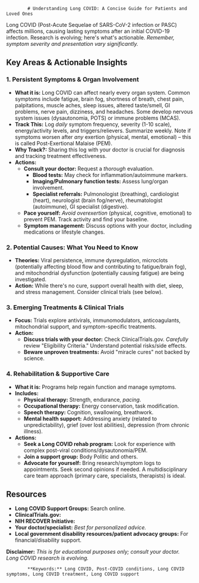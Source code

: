 
            # Understanding Long COVID: A Concise Guide for Patients and Loved Ones

Long COVID (Post-Acute Sequelae of SARS-CoV-2 infection or PASC) affects millions, causing lasting symptoms after an initial COVID-19 infection. Research is evolving; here's what's actionable. *Remember, symptom severity and presentation vary significantly.*

## Key Areas & Actionable Insights

### 1. Persistent Symptoms & Organ Involvement

*   **What it is:** Long COVID can affect nearly every organ system. Common symptoms include fatigue, brain fog, shortness of breath, chest pain, palpitations, muscle aches, sleep issues, altered taste/smell, GI problems, nerve pain, dizziness, and headaches. Some develop nervous system issues (dysautonomia, POTS) or immune problems (MCAS).
*   **Track This:** Log *daily* symptom frequency, severity (1-10 scale), energy/activity levels, and triggers/relievers. Summarize weekly. Note if symptoms worsen after *any* exertion (physical, mental, emotional) – this is called Post-Exertional Malaise (PEM).
*   **Why Track?:** Sharing this log with your doctor is crucial for diagnosis and tracking treatment effectiveness.
*   **Actions:**
    *   **Consult your doctor:** Request a *thorough* evaluation.
        *   **Blood tests:** May check for inflammation/autoimmune markers.
        *   **Imaging/Pulmonary function tests:** Assess lung/organ involvement.
        *   **Specialist referrals:** Pulmonologist (breathing), cardiologist (heart), neurologist (brain fog/nerve), rheumatologist (autoimmune), GI specialist (digestive).
    *   **Pace yourself:** *Avoid overexertion* (physical, cognitive, emotional) to prevent PEM. Track activity and find your baseline.
    *   **Symptom management:** Discuss options with your doctor, including medications or lifestyle changes.

### 2. Potential Causes: What You Need to Know

*   **Theories:** Viral persistence, immune dysregulation, microclots (potentially affecting blood flow and contributing to fatigue/brain fog), and mitochondrial dysfunction (potentially causing fatigue) are being investigated.
*   **Action:** While there's no cure, support overall health with diet, sleep, and stress management. Consider clinical trials (see below).

### 3. Emerging Treatments & Clinical Trials

*   **Focus:** Trials explore antivirals, immunomodulators, anticoagulants, mitochondrial support, and symptom-specific treatments.
*   **Action:**
    *   **Discuss trials with your doctor:** Check ClinicalTrials.gov. *Carefully* review "Eligibility Criteria." Understand potential risks/side effects.
    *   **Beware unproven treatments:** Avoid "miracle cures" not backed by science.

### 4. Rehabilitation & Supportive Care

*   **What it is:** Programs help regain function and manage symptoms.
*   **Includes:**
    *   **Physical therapy:** Strength, endurance, *pacing*.
    *   **Occupational therapy:** Energy conservation, task modification.
    *   **Speech therapy:** Cognition, swallowing, breathwork.
    *   **Mental health support:** Addressing anxiety (related to unpredictability), grief (over lost abilities), depression (from chronic illness).
*   **Actions:**
    *   **Seek a Long COVID rehab program:** Look for experience with complex post-viral conditions/dysautonomia/PEM.
    *   **Join a support group:** Body Politic and others.
    *   **Advocate for yourself:** Bring research/symptom logs to appointments. Seek second opinions if needed. A multidisciplinary care team approach (primary care, specialists, therapists) is ideal.

## Resources

*   **Long COVID Support Groups:** Search online.
*   **ClinicalTrials.gov:**
*   **NIH RECOVER Initiative:**
*   **Your doctor/specialist:** *Best for personalized advice.*
*   **Local government disability resources/patient advocacy groups:** For financial/disability support.

**Disclaimer:** *This is for educational purposes only; consult your doctor. Long COVID research is evolving.*

            **Keywords:** Long COVID, Post-COVID conditions, Long COVID symptoms, Long COVID treatment, Long COVID support
            